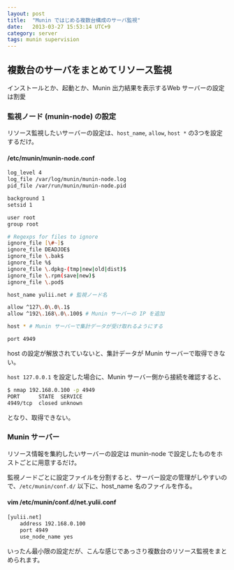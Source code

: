 ```yaml
---
layout: post
title:  "Munin ではじめる複数台構成のサーバ監視"
date:   2013-03-27 15:53:14 UTC+9
category: server
tags: munin supervision
---
```


## 複数台のサーバをまとめてリソース監視

インストールとか、起動とか、Munin 出力結果を表示するWeb サーバーの設定は割愛

### 監視ノード (munin-node) の設定

リソース監視したいサーバーの設定は、`host_name`, `allow`, `host *` の3つを設定するだけ。

#### /etc/munin/munin-node.conf

~~~sh
log_level 4
log_file /var/log/munin/munin-node.log
pid_file /var/run/munin/munin-node.pid

background 1
setsid 1

user root
group root

# Regexps for files to ignore
ignore_file [\#~]$
ignore_file DEADJOE$
ignore_file \.bak$
ignore_file %$
ignore_file \.dpkg-(tmp|new|old|dist)$
ignore_file \.rpm(save|new)$
ignore_file \.pod$

host_name yulii.net # 監視ノード名

allow ^127\.0\.0\.1$
allow ^192\.168\.0\.100$ # Munin サーバーの IP を追加

host * # Munin サーバーで集計データが受け取れるようにする

port 4949
~~~

host の設定が解放されていないと、集計データが Munin サーバーで取得できない。

`host 127.0.0.1` を設定した場合に、Munin サーバー側から接続を確認すると、

~~~sh
$ nmap 192.168.0.100 -p 4949
PORT      STATE  SERVICE
4949/tcp  closed unknown
~~~

となり、取得できない。

### Munin サーバー

リソース情報を集約したいサーバーの設定は munin-node で設定したものをホストごとに用意するだけ。

監視ノードごとに設定ファイルを分割すると、サーバー設定の管理がしやすいので、`/etc/munin/conf.d/` 以下に、host_name 名のファイルを作る。

#### vim /etc/munin/conf.d/net.yulii.conf

~~~sh
[yulii.net]
    address 192.168.0.100
    port 4949
    use_node_name yes
~~~

いったん最小限の設定だが、こんな感じであっさり複数台のリソース監視をまとめられます。

